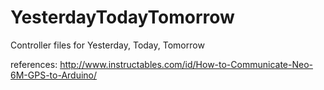 # YesterdayTodayTomorrow
Controller files for Yesterday, Today, Tomorrow

references:
http://www.instructables.com/id/How-to-Communicate-Neo-6M-GPS-to-Arduino/

